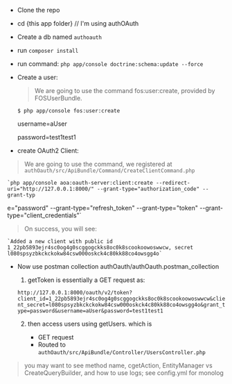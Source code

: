 
* Clone the repo
* cd {this app folder} // I'm using authOAuth
* Create a db named `authoauth`
* run `composer install`
* run command: `php app/console doctrine:schema:update --force`
* Create a user:

    > We are going to use the command fos:user:create, provided by FOSUserBundle.

    `$ php app/console fos:user:create`
    
    username=aUser
    
    password=test1test1

* create OAuth2 Client:
> We are going to use the command, we registered at `authOauth/src/ApiBundle/Command/CreateClientCommand.php`

    `php app/console aoa:oauth-server:client:create --redirect-uri="http://127.0.0.1:8000/" --grant-type="authorization_code" --grant-typ
e="password" --grant-type="refresh_token" --grant-type="token" --grant-type="client_credentials"`

> On success, you will see:

    `Added a new client with public id 1_22pb5893ejr4sc0og4g0scggogckks8oc0k8scookoowoswwcw, secret l080spsyzbkckckokw84csw000oskck4c80kk88co4owsgg4o`


* Now use postman collection authOauth/authOauth.postman_collection 

    1) getToken is essentially a GET request as:
    
     `http://127.0.0.1:8000/oauth/v2/token?client_id=1_22pb5893ejr4sc0og4g0scggogckks8oc0k8scookoowoswwcw&client_secret=l080spsyzbkckckokw84csw000oskck4c80kk88co4owsgg4o&grant_type=password&username=aUser&password=test1test1`
    
    2) then access users using getUsers. which is 
        
        * GET request
        * Routed to `authOauth/src/ApiBundle/Controller/UsersController.php`

> you may want to see method name, cgetAction, EntityManager vs CreateQueryBuilder, and how to use logs; see config.yml for monolog